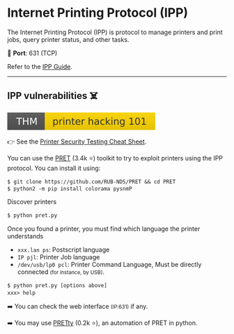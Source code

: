 # Internet Printing Protocol (IPP)

<div class="row row-cols-md-2"><div>

The Internet Printing Protocol (IPP) is protocol to manage printers and print jobs, query printer status, and other tasks.

🐊️ **Port**: 631 (TCP)
</div><div>

Refer to the [IPP Guide](https://www.pwg.org/ipp/ippguide.html).
</div></div>

<hr class="sep-both">

## IPP vulnerabilities ☠️

[![printerhacking101](../../../cybersecurity/_badges/thm/printerhacking101.svg)](https://tryhackme.com/room/printerhacking101)

<div class="row row-cols-md-2"><div>

👉 See the [Printer Security Testing Cheat Sheet](http://hacking-printers.net/wiki/index.php/Printer_Security_Testing_Cheat_Sheet).

You can use the [PRET](https://github.com/RUB-NDS/PRET) (3.4k ⭐) toolkit to try to exploit printers using the IPP protocol. You can install it using: 

```shell!
$ git clone https://github.com/RUB-NDS/PRET && cd PRET
$ python2 -m pip install colorama pysnmP
```

Discover printers

```ps
$ python pret.py
```

</div><div>

Once you found a printer, you must find which language the printer understands

* `xxx.lan ps`: Postscript language
* `IP pjl`: Printer Job language
* `/dev/usb/lp0 pcl`: Printer Command Language, Must be directly connected <small>(for instance, by USB)</small>.

```ps
$ python pret.py [options above]
xxx> help
```

➡️ You can check the web interface <small>(IP:631)</small> if any.

➡️ You may use [PRETty](https://github.com/BusesCanFly/PRETty) (0.2k ⭐), an automation of PRET in python.
</div></div>
